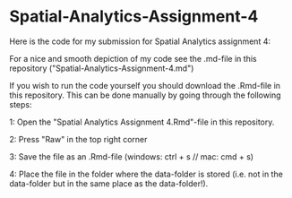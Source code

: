 # Spatial-Analytics-Assignment-4

Here is the code for my submission for Spatial Analytics assignment 4:

For a nice and smooth depiction of my code see the .md-file in this repository ("Spatial-Analytics-Assignment-4.md")

If you wish to run the code yourself you should download the .Rmd-file in this repository. This can be done manually by going through the following steps:

1: Open the "Spatial Analytics Assignment 4.Rmd"-file in this repository.

2: Press "Raw" in the top right corner

3: Save the file as an .Rmd-file (windows: ctrl + s // mac: cmd + s)

4: Place the file in the folder where the data-folder is stored (i.e. not in the data-folder but in the same place as the data-folder!).
